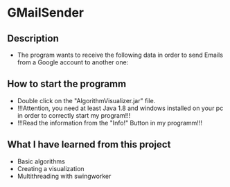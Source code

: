 # GMailSender

## Description

- The program wants to receive the following data in order to send Emails from a Google account to another one:
  

## How to start the programm

- Double click on the "AlgorithmVisualizer.jar" file.
- !!!Attention, you need at least Java 1.8 and windows installed on your pc in order to correctly start my program!!!
- !!!Read the information from the "Info!" Button in my programm!!!

## What I have learned from this project

- Basic algorithms
- Creating a visualization
- Multithreading with swingworker
